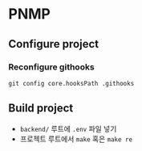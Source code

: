 # PNMP

## Configure project
### Reconfigure githooks
```shell
git config core.hooksPath .githooks
```

## Build project
- `backend/` 루트에 `.env` 파일 넣기
- 프로젝트 루트에서 `make` 혹은 `make re`
